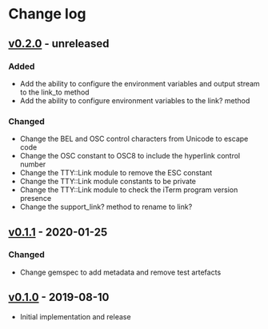 # Change log

## [v0.2.0] - unreleased

### Added
* Add the ability to configure the environment variables and output stream
  to the link_to method
* Add the ability to configure environment variables to the link? method

### Changed
* Change the BEL and OSC control characters from Unicode to escape code
* Change the OSC constant to OSC8 to include the hyperlink control number
* Change the TTY::Link module to remove the ESC constant
* Change the TTY::Link module constants to be private
* Change the TTY::Link module to check the iTerm program version presence
* Change the support_link? method to rename to link?

## [v0.1.1] - 2020-01-25

### Changed
* Change gemspec to add metadata and remove test artefacts

## [v0.1.0] - 2019-08-10

* Initial implementation and release

[v0.2.0]: https://github.com/piotrmurach/tty-link/compare/v0.1.1...v0.2.0
[v0.1.1]: https://github.com/piotrmurach/tty-link/compare/v0.1.0...v0.1.1
[v0.1.0]: https://github.com/piotrmurach/tty-link/compare/v0.1.0
